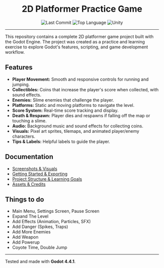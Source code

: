 <div align="center">

# 2D Platformer Practice Game

![Last Commit](https://img.shields.io/github/last-commit/emirbesir/godot-2dplatformer?style=flat&logo=git&logoColor=white&color=0080ff)
![Top Language](https://img.shields.io/github/languages/top/emirbesir/godot-2dplatformer?style=flat&color=0080ff)
![Unity](https://img.shields.io/badge/Godot-478CBF.svg?style=flat&logo=godotengine&logoColor=white)

</div>

---

This repository contains a complete 2D platformer game project built with the Godot Engine. The project was created as a practice and learning exercise to explore Godot's features, scripting, and game development workflow.

## Features

- **Player Movement:** Smooth and responsive controls for running and jumping.
- **Collectibles:** Coins that increase the player's score when collected, with sound effects.
- **Enemies:** Slime enemies that challenge the player.
- **Platforms:** Static and moving platforms to navigate the level.
- **Score System:** Real-time score tracking and display.
- **Death & Respawn:** Player dies and respawns if falling off the map or touching a slime.
- **Audio:** Background music and sound effects for collecting coins.
- **Visuals:** Pixel art sprites, tilemaps, and animated player/enemy characters.
- **Tips & Labels:** Helpful labels to guide the player.

## Documentation
- [Screenshots & Visuals](docs/SCREENSHOTS.md)
- [Getting Started & Exporting](docs/GETTING_STARTED.md)
- [Project Structure & Learning Goals](docs/PROJECT_INFO.md)
- [Assets & Credits](docs/ASSETS_CREDITS.md)

## Things to do
- Main Menu, Settings Screen, Pause Screen
- Expand The Level
- Add Effects (Animation, Particles, SFX)
- Add Danger (Spikes, Traps)
- Add More Enemies
- Add Weapon
- Add Powerup
- Coyote Time, Double Jump

---

Tested and made with **Godot 4.4.1**.
